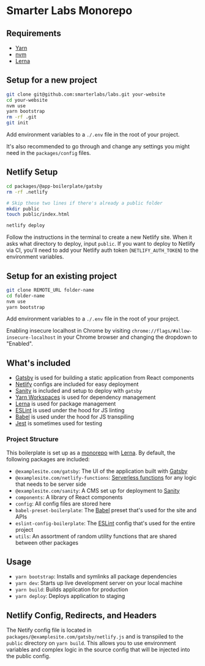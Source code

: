 # Smarter Labs Monorepo

## Requirements

- [Yarn](https://yarnpkg.com/)
- [nvm](https://github.com/creationix/nvm)
- [Lerna](https://lerna.js.org/)

## Setup for a new project

```bash
git clone git@github.com:smarterlabs/labs.git your-website
cd your-website
nvm use
yarn bootstrap
rm -rf .git
git init
```

Add environment variables to a `./.env` file in the root of your project.

It's also recommended to go through and change any settings you might need in the `packages/config` files.

## Netlify Setup

```bash
cd packages/@app-boilerplate/gatsby
rm -rf .netlify

# Skip these two lines if there's already a public folder
mkdir public
touch public/index.html

netlify deploy
```

Follow the instructions in the terminal to create a new Netlify site. When it asks what directory to deploy, input `public`. If you want to deploy to Netlify via CI, you'll need to add your Netlify auth token (`NETLIFY_AUTH_TOKEN`) to the environment variables.

## Setup for an existing project

```bash
git clone REMOTE_URL folder-name
cd folder-name
nvm use
yarn bootstrap
```

Add environment variables to a `./.env` file in the root of your project.

Enabling insecure localhost in Chrome by visiting `chrome://flags/#allow-insecure-localhost` in your Chrome browser and changing the dropdown to "Enabled".

## What's included

- [Gatsby](https://www.gatsbyjs.org/docs/) is used for building a static application from React components
- [Netlify](https://www.netlify.com/docs/) configs are included for easy deployment
- [Sanity](https://www.sanity.io/docs/content-studio) is included and setup to deploy with `gatsby`
- [Yarn Workspaces](https://yarnpkg.com/lang/en/docs/workspaces/) is used for dependency management
- [Lerna](https://lerna.js.org/) is used for package management
- [ESLint](https://eslint.org/docs/user-guide/) is used under the hood for JS linting
- [Babel](https://babeljs.io/docs/en/) is used under the hood for JS transpiling
- [Jest](https://jestjs.io/docs/en/getting-started) is sometimes used for testing

### Project Structure

This boilerplate is set up as a [monorepo](https://github.com/babel/babel/blob/master/doc/design/monorepo.md) with [Lerna](https://github.com/lerna/lerna). By default, the following packages are included:

- `@examplesite.com/gatsby`: The UI of the application built with [Gatsby](https://www.gatsbyjs.org/)
- `@examplesite.com/netlify-functions`: [Serverless functions](https://www.netlify.com/docs/functions/) for any logic that needs to be server side
- `@examplesite.com/sanity`: A CMS set up for deployment to [Sanity](https://www.sanity.io/docs/)
- `components`: A library of React components
- `config`: All config files are stored here
- `babel-preset-boilerplate`: The [Babel](https://babeljs.io/) preset that's used for the site and APIs
- `eslint-config-boilerplate`: The [ESLint](https://eslint.org/) config that's used for the entire project
- `utils`: An assortment of random utility functions that are shared between other packages

## Usage

- `yarn bootstrap`: Installs and symlinks all package dependencies
- `yarn dev`: Starts up live development server on your local machine
- `yarn build`: Builds application for production
- `yarn deploy`: Deploys application to staging

## Netlify Config, Redirects, and Headers

The Netify config file is located in `packages/@examplesite.com/gatsby/netlify.js` and is transpiled to the `public` directory on `yarn build`. This allows you to use environment variables and complex logic in the source config that will be injected into the public config.
